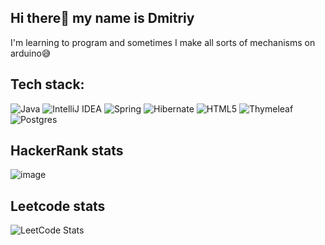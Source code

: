 
## Hi there👋 my name is Dmitriy
I'm learning to program and sometimes I make all sorts of mechanisms on arduino😅
## Tech stack:
![Java](https://img.shields.io/badge/java-%23ED8B00.svg?style=for-the-badge&logo=openjdk&logoColor=white) ![IntelliJ IDEA](https://img.shields.io/badge/IntelliJIDEA-000000.svg?style=for-the-badge&logo=intellij-idea&logoColor=white) ![Spring](https://img.shields.io/badge/spring-%236DB33F.svg?style=for-the-badge&logo=spring&logoColor=white) ![Hibernate](https://img.shields.io/badge/Hibernate-59666C?style=for-the-badge&logo=Hibernate&logoColor=white) ![HTML5](https://img.shields.io/badge/html5-%23E34F26.svg?style=for-the-badge&logo=html5&logoColor=white)
![Thymeleaf](https://img.shields.io/badge/Thymeleaf-%23005C0F.svg?style=for-the-badge&logo=Thymeleaf&logoColor=white) ![Postgres](https://img.shields.io/badge/postgres-%23316192.svg?style=for-the-badge&logo=postgresql&logoColor=white)

## HackerRank stats
![image](https://github.com/Phaser2028/Phaser2028/assets/43641188/ee90261c-a2ea-4c52-a491-8f3095afe2bd)


## Leetcode stats
![LeetCode Stats](https://leetcode.card.workers.dev/Phaser2028?theme=dark&font=baloo&extension=null)

